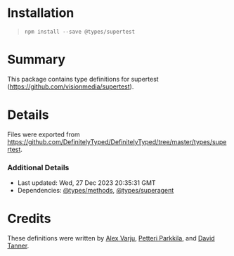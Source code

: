 # Installation
> `npm install --save @types/supertest`

# Summary
This package contains type definitions for supertest (https://github.com/visionmedia/supertest).

# Details
Files were exported from https://github.com/DefinitelyTyped/DefinitelyTyped/tree/master/types/supertest.

### Additional Details
 * Last updated: Wed, 27 Dec 2023 20:35:31 GMT
 * Dependencies: [@types/methods](https://npmjs.com/package/@types/methods), [@types/superagent](https://npmjs.com/package/@types/superagent)

# Credits
These definitions were written by [Alex Varju](https://github.com/varju), [Petteri Parkkila](https://github.com/pietu), and [David Tanner](https://github.com/DavidTanner).
